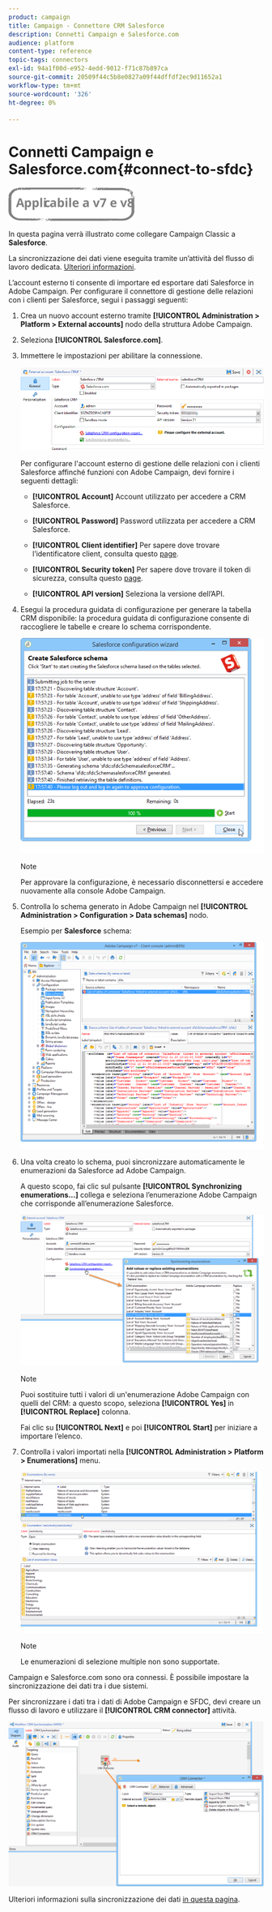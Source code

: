 ```yaml
---
product: campaign
title: Campaign - Connettore CRM Salesforce
description: Connetti Campaign e Salesforce.com
audience: platform
content-type: reference
topic-tags: connectors
exl-id: 94a1f00d-e952-4edd-9012-f71c87b897ca
source-git-commit: 20509f44c5b8e0827a09f44dffdf2ec9d11652a1
workflow-type: tm+mt
source-wordcount: '326'
ht-degree: 0%

---
```


# Connetti Campaign e Salesforce.com{#connect-to-sfdc}

![](../../assets/common.svg)

In questa pagina verrà illustrato come collegare Campaign Classic a **Salesforce**.

La sincronizzazione dei dati viene eseguita tramite un’attività del flusso di lavoro dedicata. [Ulteriori informazioni](../../platform/using/crm-data-sync.md).


L’account esterno ti consente di importare ed esportare dati Salesforce in Adobe Campaign.
Per configurare il connettore di gestione delle relazioni con i clienti per Salesforce, segui i passaggi seguenti:

1. Crea un nuovo account esterno tramite **[!UICONTROL Administration > Platform > External accounts]** nodo della struttura Adobe Campaign.
1. Seleziona **[!UICONTROL Salesforce.com]**.
1. Immettere le impostazioni per abilitare la connessione.

   ![](assets/ext_account_17.png)

   Per configurare l&#39;account esterno di gestione delle relazioni con i clienti Salesforce affinché funzioni con Adobe Campaign, devi fornire i seguenti dettagli:

   * **[!UICONTROL Account]**
Account utilizzato per accedere a CRM Salesforce.

   * **[!UICONTROL Password]**
Password utilizzata per accedere a CRM Salesforce.

   * **[!UICONTROL Client identifier]**
Per sapere dove trovare l’identificatore client, consulta questo [page](https://help.salesforce.com/articleView?id=000205876&amp;type=1).

   * **[!UICONTROL Security token]**
Per sapere dove trovare il token di sicurezza, consulta questo [page](https://help.salesforce.com/articleView?id=000205876&amp;type=1).

   * **[!UICONTROL API version]**
Seleziona la versione dell’API.
1. Esegui la procedura guidata di configurazione per generare la tabella CRM disponibile: la procedura guidata di configurazione consente di raccogliere le tabelle e creare lo schema corrispondente.

   ![](assets/crm_connectors_sfdc_launch.png)

   >[!NOTE]
   >
   >Per approvare la configurazione, è necessario disconnettersi e accedere nuovamente alla console Adobe Campaign.

1. Controlla lo schema generato in Adobe Campaign nel **[!UICONTROL Administration > Configuration > Data schemas]** nodo.

   Esempio per **Salesforce** schema:

   ![](assets/crm_connectors_sfdc_table.png)

1. Una volta creato lo schema, puoi sincronizzare automaticamente le enumerazioni da Salesforce ad Adobe Campaign.

   A questo scopo, fai clic sul pulsante **[!UICONTROL Synchronizing enumerations...]** collega e seleziona l’enumerazione Adobe Campaign che corrisponde all’enumerazione Salesforce.



   ![](assets/crm_connectors_sfdc_enum.png)

   >[!NOTE]
   >
   >Puoi sostituire tutti i valori di un&#39;enumerazione Adobe Campaign con quelli del CRM: a questo scopo, seleziona **[!UICONTROL Yes]** in **[!UICONTROL Replace]** colonna.


   Fai clic su **[!UICONTROL Next]** e poi **[!UICONTROL Start]** per iniziare a importare l’elenco.

1. Controlla i valori importati nella **[!UICONTROL Administration > Platform > Enumerations]** menu.

   ![](assets/crm_connectors_sfdc_exe.png)

   >[!NOTE]
   >
   > Le enumerazioni di selezione multiple non sono supportate.

Campaign e Salesforce.com sono ora connessi. È possibile impostare la sincronizzazione dei dati tra i due sistemi.

Per sincronizzare i dati tra i dati di Adobe Campaign e SFDC, devi creare un flusso di lavoro e utilizzare il **[!UICONTROL CRM connector]** attività.

![](assets/crm_connectors_sfdc_wf.png)

Ulteriori informazioni sulla sincronizzazione dei dati [in questa pagina](../../platform/using/crm-data-sync.md).
